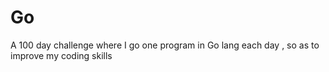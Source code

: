 # Go

A 100 day challenge where I go one program in Go lang each day , so as to improve my coding skills
